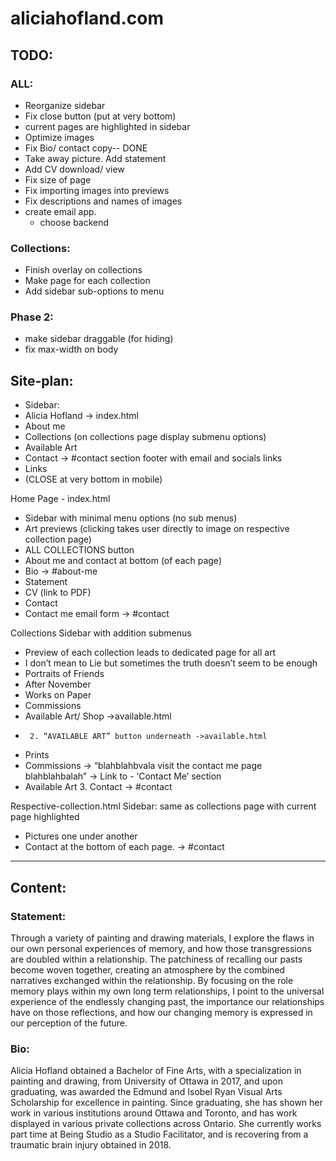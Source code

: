# aliciahofland.com

## TODO:
### ALL:
- Reorganize sidebar
- Fix close button (put at very bottom)
- current pages are highlighted in sidebar
- Optimize images
- Fix Bio/ contact copy-- DONE
- Take away picture. Add statement
- Add CV download/ view
- Fix size of page
- Fix importing images into previews
- Fix descriptions and names of images
- create email app. 
    - choose backend
### Collections:
- Finish overlay on collections
- Make page for each collection
- Add sidebar sub-options to menu
### Phase 2:
 - make sidebar draggable (for hiding)
 - fix max-width on body



## Site-plan:
- Sidebar:
- Alicia Hofland -> index.html
- About me
- Collections (on collections page display submenu options)
- Available Art
- Contact -> #contact section footer with email and socials links
- Links
- (CLOSE at very bottom in mobile)


Home Page - index.html
- Sidebar with minimal menu options (no sub menus)
- Art previews (clicking takes user directly to image on respective collection page)
- ALL COLLECTIONS button
- About me and contact at bottom (of each page)
- Bio -> #about-me
- Statement
- CV (link to PDF)
- Contact
- Contact me email form -> #contact
		
Collections
	Sidebar with addition submenus
- Preview of each collection leads to dedicated page for all art
- I don’t mean to Lie but sometimes the truth doesn’t seem to be enough
- Portraits of Friends
- After November
- Works on Paper
- Commissions
- Available Art/ Shop ->available.html
-      2. “AVAILABLE ART” button underneath ->available.html
- Prints
- Commissions → “blahblahbvala visit the contact me page blahblahbalah” →  Link to - ‘Contact Me’ section
- Available Art
     3. Contact -> #contact


Respective-collection.html
Sidebar: same as collections page with current page highlighted
- Pictures one under another 
- Contact at the bottom of each page. -> #contact



-------------------------------

## Content:
### Statement:

Through a variety of painting and drawing materials,  I explore the flaws in our own personal experiences of memory, and how those transgressions are doubled within a relationship. The patchiness of recalling our pasts become woven together, creating an atmosphere by the combined narratives exchanged within the relationship. By focusing on the role memory plays within my own long term relationships, I point to the universal experience of the endlessly changing past, the importance our relationships have on those reflections, and how our changing memory is expressed in our perception of the future.

### Bio: 

Alicia Hofland obtained a Bachelor of Fine Arts, with a specialization in painting and drawing, from University of Ottawa in 2017, and upon graduating, was awarded the Edmund and Isobel Ryan Visual Arts Scholarship for excellence in painting. Since graduating, she has shown her work in various institutions around Ottawa and Toronto, and has work displayed in various private collections across Ontario. She currently works part time at Being Studio as a Studio Facilitator, and is recovering from a traumatic brain injury obtained in 2018. 

